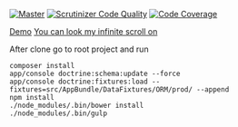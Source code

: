 [![Master](https://travis-ci.org/Wolframcheg/GeekhubHW7.svg?branch=master)](https://travis-ci.org/Wolframcheg/GeekhubHW7)
[![Scrutinizer Code Quality](https://scrutinizer-ci.com/g/Wolframcheg/GeekhubHW7/badges/quality-score.png?b=master)](https://scrutinizer-ci.com/g/Wolframcheg/GeekhubHW7/?branch=master)
[![Code Coverage](https://scrutinizer-ci.com/g/Wolframcheg/GeekhubHW7/badges/coverage.png?b=master)](https://scrutinizer-ci.com/g/Wolframcheg/GeekhubHW7/?branch=master)

[Demo](http://hw7.kuzserv.ru/)
[You can look my infinite scroll on ](http://hw7.kuzserv.ru/user)

After clone go to root project and run
```
composer install
app/console doctrine:schema:update --force
app/console doctrine:fixtures:load --fixtures=src/AppBundle/DataFixtures/ORM/prod/ --append
npm install
./node_modules/.bin/bower install
./node_modules/.bin/gulp
```